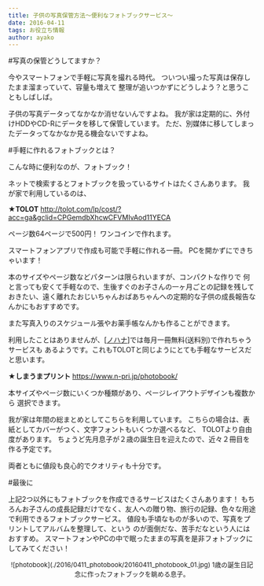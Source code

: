 ```yaml
---
title: 子供の写真保管方法〜便利なフォトブックサービス〜
date: 2016-04-11
tags: お役立ち情報
author: ayako
---
```

#写真の保管どうしてますか？

今やスマートフォンで手軽に写真を撮れる時代。
ついつい撮った写真は保存したまま溜まっていて、容量も増えて
整理が追いつかずにどうしよう？と思うこともしばしば。

子供の写真データってなかなか消せないんですよね。
我が家は定期的に、外付けHDDやCD-Rにデータを移して保管しています。
ただ、別媒体に移してしまったデータってなかなか見る機会ないですよね。

#手軽に作れるフォトブックとは？

こんな時に便利なのが、フォトブック！

ネットで検索するとフォトブックを扱っているサイトはたくさんあります。
我が家で利用しているのは、

**★TOLOT**
<a href="http://tolot.com/lp/cost/?acc=ga&gclid=CPGemdbXhcwCFVMIvAod11YECA" target="_blank">http://tolot.com/lp/cost/?acc=ga&gclid=CPGemdbXhcwCFVMIvAod11YECA</a>

ページ数64ページで500円！
ワンコインで作れます。

スマートフォンアプリで作成も可能で手軽に作れる一冊。
PCを開かずにできちゃいます！

本のサイズやページ数などパターンは限られいますが、コンパクトな作りで
何と言っても安くて手軽なので、生後すぐのお子さんの一ヶ月ごとの記録を残しておきたい、遠く離れたおじいちゃんおばあちゃんへの定期的な子供の成長報告なんかにもおすすめです。

また写真入りのスケジュール張やお薬手帳なんかも作ることができます。

利用したことはありませんが、[<a href="http://nohana.jp/" target="_blank">ノハナ</a>]では毎月一冊無料(送料別)で作れちゃうサービスも
あるようです。これもTOLOTと同じようにとても手軽なサービスだと思います。


**★しまうまプリント**
<a href="https://www.n-pri.jp/photobook/" target="_blank">https://www.n-pri.jp/photobook/</a>


本サイズやページ数にいくつか種類があり、ページレイアウトデザインも複数から
選択できます。

我が家は年間の総まとめとしてこちらを利用しています。
こちらの場合は、表紙としてカバーがつく、文字フォントもいくつか選べるなど、
TOLOTより自由度があります。
ちょうど先月息子が２歳の誕生日を迎えたので、近々２冊目を作る予定です。

両者ともに値段も良心的でクオリティも十分です。

#最後に

上記2つ以外にもフォトブックを作成できるサービスはたくさんあります！
もちろんお子さんの成長記録だけでなく、友人への贈り物、旅行の記録、色々な用途で利用できるフォトブックサービス。
値段も手頃なものが多いので、写真をプリントしてアルバムを整理して、という
のが面倒だな、苦手だなという人にはおすすめ。
スマートフォンやPCの中で眠ったままの写真を是非フォトブックにしてみてください！
<div style="text-align:center">
<font size="2">
![photobook](./2016/0411_photobook/20160411_photobook_01.jpg)
1歳の誕生日記念に作ったフォトブックを眺める息子。
</font>
</div>










